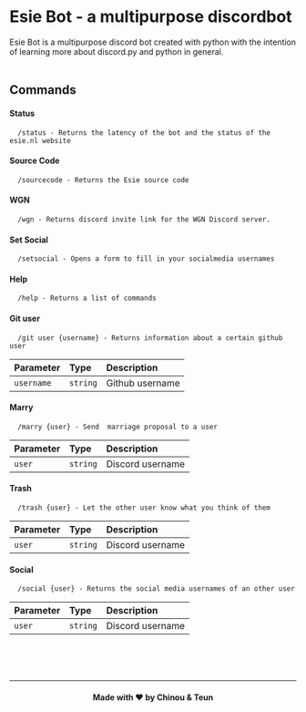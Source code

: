 # Esie Bot - a multipurpose discordbot

Esie Bot is a multipurpose discord bot created with python with the intention of learning more about discord.py and python in general. <br /> <br />

## Commands

#### Status

```
  /status - Returns the latency of the bot and the status of the esie.nl website
```

#### Source Code

```
  /sourcecode - Returns the Esie source code
```

#### WGN

```
  /wgn - Returns discord invite link for the WGN Discord server.
```

#### Set Social

```
  /setsocial - Opens a form to fill in your socialmedia usernames
```

#### Help

```
  /help - Returns a list of commands
```

#### Git user

```
  /git user {username} - Returns information about a certain github user
```

| Parameter  | Type     | Description     |
| :--------- | :------- | :-------------- |
| `username` | `string` | Github username |

#### Marry

```
  /marry {user} - Send  marriage proposal to a user
```

| Parameter | Type     | Description      |
| :-------- | :------- | :--------------- |
| `user`    | `string` | Discord username |

#### Trash

```
  /trash {user} - Let the other user know what you think of them
```

| Parameter | Type     | Description      |
| :-------- | :------- | :--------------- |
| `user`    | `string` | Discord username |

#### Social

```
  /social {user} - Returns the social media usernames of an other user
```

| Parameter | Type     | Description      |
| :-------- | :------- | :--------------- |
| `user`    | `string` | Discord username |

<br />
<br />
<br />

---

<h4 align="center">Made with ❤️ by Chinou & Teun</h4>
